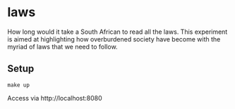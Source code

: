 # laws

How long would it take a South African to read all the laws. This experiment is aimed at highlighting how overburdened society have become with the myriad of laws that we need to follow.

## Setup

```
make up
```

Access via http://localhost:8080
